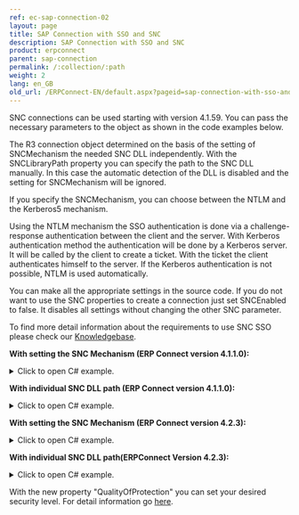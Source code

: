 ```yaml
---
ref: ec-sap-connection-02
layout: page
title: SAP Connection with SSO and SNC
description: SAP Connection with SSO and SNC
product: erpconnect
parent: sap-connection
permalink: /:collection/:path
weight: 2
lang: en_GB
old_url: /ERPConnect-EN/default.aspx?pageid=sap-connection-with-sso-and-snc
---
```



SNC connections can be used starting with version 4.1.59. You can pass the necessary parameters to the object as shown in the code examples below.

The R3 connection object determined on the basis of the setting of SNCMechanism the needed SNC DLL independently. With the SNCLibraryPath property you can specify the path to the SNC DLL manually. In this case the automatic detection of the DLL is disabled and the setting for SNCMechanism will be ignored.

If you specify the SNCMechanism, you can choose between the NTLM and the Kerberos5 mechanism. 

Using the NTLM mechanism the SSO authentication is done via a challenge-response authentication between the client and the server. With Kerberos authentication method the authentication will be done by a Kerberos server. It will be called by the client to create a ticket. With the ticket the client authenticates himself to the server. If the Kerberos authentication is not possible, NTLM is used automatically.

You can make all the appropriate settings in the source code. If you do not want to use the SNC properties to create a connection just set SNCEnabled to false. It disables all settings without changing the other SNC parameter. 

To find more detail information about the requirements to use SNC SSO please check our [Knowledgebase](https://my.theobald-software.com/index.php?/Knowledgebase/Article/View/7/67/authority-objects).

**With setting the SNC Mechanism (ERP Connect version 4.1.1.0):**

<details>
<summary>Click to open C# example.</summary>
{% highlight csharp %}


using (R3Connection con = new R3Connection()) 
{
con.Host = "duncan";
con.SystemNumber = 7;
con.Client = "800";
con.Language = "DE";
con.SNCPartnerName = "p:SAPServiceNSP@THEOBALD";
con.SNCMechanism = SNCMechanism.NTLM;
con.SNCEnabled = true;
con.Open();
// do something with con
}

{% endhighlight %}
</details>

**With individual SNC DLL path (ERP Connect version 4.1.1.0):**

<details>
<summary>Click to open C# example.</summary>
{% highlight csharp %}

using (R3Connection con = new R3Connection())
{
con.Host = "duncan";
con.SystemNumber = 7;
con.Client = "800";
con.Language = "DE";
con.SNCPartnerName = "p:SAPServiceNSP@THEOBALD";
con.SNCLibraryPath = @"C:\Windows\SysWOW64\sncgss32.dll";
con.SNCEnabled = true;
con.Open();
// do something with con
}


{% endhighlight %}
</details>

**With setting the SNC Mechanism (ERP Connect version 4.2.3):**

<details>
<summary>Click to open C# example.</summary>
{% highlight csharp %}


using (R3Connection con = new R3Connection())
{
con.Host = "duncan";
con.SystemNumber = 7;
con.Client = "800";
con.Language = "DE";
con.SNCSettings.Enabled = true;
con.SNCSettings.PartnerName = "p:SAPServiceNSP@THEOBALD";
con.SNCSettings.Mechanism = SNCMechanism.NTLM;
con.SNCSettings.QualityOfProtection = SNCQualityOfProtection.Maximum;
con.Open();
// do something with con
}

{% endhighlight %}
</details>


**With individual SNC DLL path(ERPConnect Version 4.2.3):**

<details>
<summary>Click to open C# example.</summary>
{% highlight csharp %}


using (R3Connection con = new R3Connection())
{
con.Host = "duncan";
con.SystemNumber = 7;
con.Client = "800";
con.Language = "DE";
con.SNCSettings.Enabled = true;
con.SNCSettings.PartnerName = "p:SAPServiceNSP@THEOBALD";
con.SNCSettings.LibraryPath = @"C:\Windows\SysWOW64\sncgss32.dll";
con.SNCSettings.QualityOfProtection = SNCQualityOfProtection.Maximum;
con.Open();
// do something with con
}

{% endhighlight %}
</details>


With the new property "QualityOfProtection"  you can set your desired security level. For detail information go [here](http://help.sap.com/saphelp_nw70ehp1/helpdata/en/e6/56f466e99a11d1a5b00000e835363f/content.htm).
